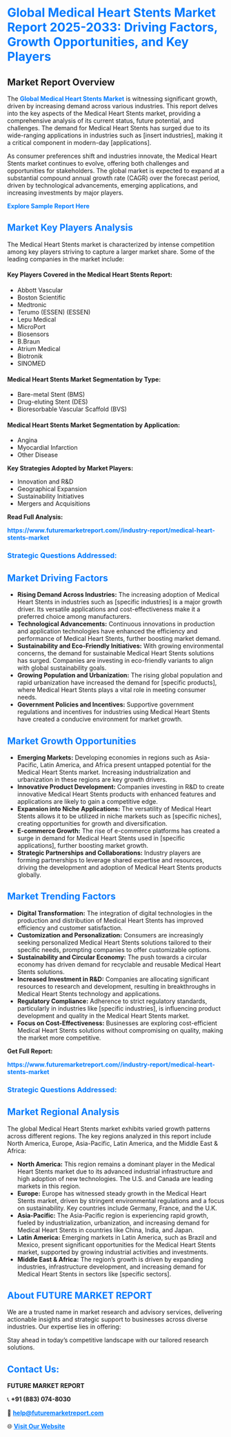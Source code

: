 <h1 style="color: #007BFF;">Global Medical Heart Stents Market Report 2025-2033: Driving Factors, Growth Opportunities, and Key Players</h1>

<section id="overview">
<h2>Market Report Overview</h2>
<p>The <a href="https://www.futuremarketreport.com//industry-report/medical-heart-stents-market" style="color: #007BFF; text-decoration: none;"><strong>Global Medical Heart Stents Market</strong></a> is witnessing significant growth, driven by increasing demand across various industries. This report delves into the key aspects of the Medical Heart Stents market, providing a comprehensive analysis of its current status, future potential, and challenges. The demand for Medical Heart Stents has surged due to its wide-ranging applications in industries such as [insert industries], making it a critical component in modern-day [applications].</p>
<p>As consumer preferences shift and industries innovate, the Medical Heart Stents market continues to evolve, offering both challenges and opportunities for stakeholders. The global market is expected to expand at a substantial compound annual growth rate (CAGR) over the forecast period, driven by technological advancements, emerging applications, and increasing investments by major players.</p>
</section>

<section id="overview">
<p><a href="https://www.futuremarketreport.com//request-sample/reportId=60934" style="color: #007BFF; text-decoration: none;"><strong>Explore Sample Report Here</strong></a></p>
</section>

<section id="key-players">
<h2 style="color: #007BFF;">Market Key Players Analysis</h2>
<p>The Medical Heart Stents market is characterized by intense competition among key players striving to capture a larger market share. Some of the leading companies in the market include:</p>
<h4>Key Players Covered in the Medical Heart Stents Report:</h4>
<ul><li>Abbott Vascular</li><li>Boston Scientific</li><li>Medtronic</li><li>Terumo (ESSEN) (ESSEN)</li><li>Lepu Medical</li><li>MicroPort</li><li>Biosensors</li><li>B.Braun</li><li>Atrium Medical</li><li>Biotronik</li><li>SINOMED</li></ul>
<h4>Medical Heart Stents Market Segmentation by Type:</h4>
<ul><li>Bare-metal Stent (BMS)</li><li>Drug-eluting Stent (DES)</li><li>Bioresorbable Vascular Scaffold (BVS)</li></ul>

<h4>Medical Heart Stents Market Segmentation by Application:</h4>
<ul><li>Angina</li><li>Myocardial Infarction</li><li>Other Disease</li></ul>
<p><strong>Key Strategies Adopted by Market Players:</strong></p>
<ul>
<li>Innovation and R&D</li>
<li>Geographical Expansion</li>
<li>Sustainability Initiatives</li>
<li>Mergers and Acquisitions</li>
</ul>
</section>

<section>
<p><strong>Read Full Analysis: </strong></p><a href="https://www.futuremarketreport.com//industry-report/medical-heart-stents-market" style="color: #007BFF; text-decoration: none;"><strong>https://www.futuremarketreport.com//industry-report/medical-heart-stents-market</strong></a>
<h3 style="color: #007BFF;">Strategic Questions Addressed:</h3>
</section>

<section id="driving-factors">
<h2 style="color: #007BFF;">Market Driving Factors</h2>
<ul>
<li><strong>Rising Demand Across Industries:</strong> The increasing adoption of Medical Heart Stents in industries such as [specific industries] is a major growth driver. Its versatile applications and cost-effectiveness make it a preferred choice among manufacturers.</li>
<li><strong>Technological Advancements:</strong> Continuous innovations in production and application technologies have enhanced the efficiency and performance of Medical Heart Stents, further boosting market demand.</li>
<li><strong>Sustainability and Eco-Friendly Initiatives:</strong> With growing environmental concerns, the demand for sustainable Medical Heart Stents solutions has surged. Companies are investing in eco-friendly variants to align with global sustainability goals.</li>
<li><strong>Growing Population and Urbanization:</strong> The rising global population and rapid urbanization have increased the demand for [specific products], where Medical Heart Stents plays a vital role in meeting consumer needs.</li>
<li><strong>Government Policies and Incentives:</strong> Supportive government regulations and incentives for industries using Medical Heart Stents have created a conducive environment for market growth.</li>
</ul>
</section>

<section id="growth-opportunities">
<h2 style="color: #007BFF;">Market Growth Opportunities</h2>
<ul>
<li><strong>Emerging Markets:</strong> Developing economies in regions such as Asia-Pacific, Latin America, and Africa present untapped potential for the Medical Heart Stents market. Increasing industrialization and urbanization in these regions are key growth drivers.</li>
<li><strong>Innovative Product Development:</strong> Companies investing in R&D to create innovative Medical Heart Stents products with enhanced features and applications are likely to gain a competitive edge.</li>
<li><strong>Expansion into Niche Applications:</strong> The versatility of Medical Heart Stents allows it to be utilized in niche markets such as [specific niches], creating opportunities for growth and diversification.</li>
<li><strong>E-commerce Growth:</strong> The rise of e-commerce platforms has created a surge in demand for Medical Heart Stents used in [specific applications], further boosting market growth.</li>
<li><strong>Strategic Partnerships and Collaborations:</strong> Industry players are forming partnerships to leverage shared expertise and resources, driving the development and adoption of Medical Heart Stents products globally.</li>
</ul>
</section>

<section id="trending-factors">
<h2 style="color: #007BFF;">Market Trending Factors</h2>
<ul>
<li><strong>Digital Transformation:</strong> The integration of digital technologies in the production and distribution of Medical Heart Stents has improved efficiency and customer satisfaction.</li>
<li><strong>Customization and Personalization:</strong> Consumers are increasingly seeking personalized Medical Heart Stents solutions tailored to their specific needs, prompting companies to offer customizable options.</li>
<li><strong>Sustainability and Circular Economy:</strong> The push towards a circular economy has driven demand for recyclable and reusable Medical Heart Stents solutions.</li>
<li><strong>Increased Investment in R&D:</strong> Companies are allocating significant resources to research and development, resulting in breakthroughs in Medical Heart Stents technology and applications.</li>
<li><strong>Regulatory Compliance:</strong> Adherence to strict regulatory standards, particularly in industries like [specific industries], is influencing product development and quality in the Medical Heart Stents market.</li>
<li><strong>Focus on Cost-Effectiveness:</strong> Businesses are exploring cost-efficient Medical Heart Stents solutions without compromising on quality, making the market more competitive.</li>
</ul>
</section>

<section>
<p><strong>Get Full Report: </strong></p><a href="https://www.futuremarketreport.com//industry-report/medical-heart-stents-market" style="color: #007BFF; text-decoration: none;"><strong>https://www.futuremarketreport.com//industry-report/medical-heart-stents-market</strong></a>
<h3 style="color: #007BFF;">Strategic Questions Addressed:</h3>
</section>


<section id="regional-analysis">
<h2 style="color: #007BFF;">Market Regional Analysis</h2>
<p>The global Medical Heart Stents market exhibits varied growth patterns across different regions. The key regions analyzed in this report include North America, Europe, Asia-Pacific, Latin America, and the Middle East & Africa:</p>
<ul>
<li><strong>North America:</strong> This region remains a dominant player in the Medical Heart Stents market due to its advanced industrial infrastructure and high adoption of new technologies. The U.S. and Canada are leading markets in this region.</li>
<li><strong>Europe:</strong> Europe has witnessed steady growth in the Medical Heart Stents market, driven by stringent environmental regulations and a focus on sustainability. Key countries include Germany, France, and the U.K.</li>
<li><strong>Asia-Pacific:</strong> The Asia-Pacific region is experiencing rapid growth, fueled by industrialization, urbanization, and increasing demand for Medical Heart Stents in countries like China, India, and Japan.</li>
<li><strong>Latin America:</strong> Emerging markets in Latin America, such as Brazil and Mexico, present significant opportunities for the Medical Heart Stents market, supported by growing industrial activities and investments.</li>
<li><strong>Middle East & Africa:</strong> The region’s growth is driven by expanding industries, infrastructure development, and increasing demand for Medical Heart Stents in sectors like [specific sectors].</li>
</ul>
</section>

<footer>
<h2 style="color: #007BFF;">About FUTURE MARKET REPORT</h2>
<p>We are a trusted name in market research and advisory services, delivering actionable insights and strategic support to businesses across diverse industries. Our expertise lies in offering:</p>

<p>Stay ahead in today’s competitive landscape with our tailored research solutions.</p>

<h2 style="color: #007BFF;">Contact Us:</h2>
<p><strong>FUTURE MARKET REPORT</strong></p>
<p>📞 <strong>+91 (883) 074-8030</strong></p>
<p>📧 <strong><a href="mailto:help@futuremarketreport.com" style="color: #007BFF;">help@futuremarketreport.com</a></strong></p>
<p>🌐 <strong><a href="https://www.futuremarketreport.com/" style="color: #007BFF;">Visit Our Website</a></strong></p>
</footer>
